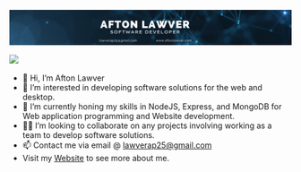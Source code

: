 
![Image not found](afton_github_banner_developer.png)

![](https://komarev.com/ghpvc/?username=AftonLawver&style=flat)

- 👋 Hi, I’m Afton Lawver
- 👀 I’m interested in developing software solutions for the web and desktop.
- 🌱 I’m currently honing my skills in NodeJS, Express, and MongoDB for Web application programming and Website development. 
- 🤝🏼 I’m looking to collaborate on any projects involving working as a team to develop software solutions.
- 📫 Contact me via email @ lawverap25@gmail.com
- Visit my [Website](https://afton-website.herokuapp.com/) to see more about me.
